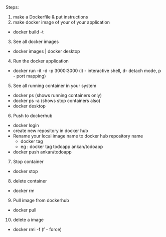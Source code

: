 Steps:
1. make a Dockerfile & put instructions
2. make docker image of your of your application
  - docker build -t <imagename>
3. See all docker images
  - docker images | docker desktop
4. Run the docker application
  - docker run -it -d -p 3000:3000 <imagename> (it - interactive shell, d- detach mode, p - port mapping)
5. See all running container in your system
  - docker ps (shows running containers only)
  - docker ps -a (shows stop containers also)
  - docker desktop
6. Push to dockerhub
  - docker login
  - create new repository in docker hub
  - Rename your local image name to docker hub repository name
      - docker tag <imagename> <reponame>
      - eg : docker tag todoapp ankan/todoapp
  - docker push ankan/todoapp
7. Stop container  
  - docker stop <containerId>
8. delete container
  - docker rm <containerId>
9. Pull image from dockerhub
  - docker pull <name>
10. delete a image
  - docker rmi -f <ImageId> (f - force)
